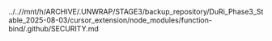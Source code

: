 ../..//mnt/h/ARCHIVE/.UNWRAP/STAGE3/backup_repository/DuRi_Phase3_Stable_2025-08-03/cursor_extension/node_modules/function-bind/.github/SECURITY.md
